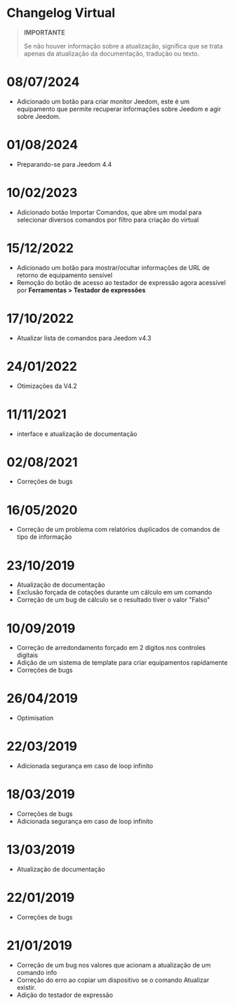 # Changelog Virtual

>**IMPORTANTE**
>
>Se não houver informação sobre a atualização, significa que se trata apenas da atualização da documentação, tradução ou texto.

# 08/07/2024

- Adicionado um botão para criar monitor Jeedom, este é um equipamento que permite recuperar informações sobre Jeedom e agir sobre Jeedom.

# 01/08/2024

- Preparando-se para Jeedom 4.4

# 10/02/2023

- Adicionado botão Importar Comandos, que abre um modal para selecionar diversos comandos por filtro para criação do virtual

# 15/12/2022

- Adicionado um botão para mostrar/ocultar informações de URL de retorno de equipamento sensível
- Remoção do botão de acesso ao testador de expressão agora acessível por **Ferramentas > Testador de expressões**

# 17/10/2022

- Atualizar lista de comandos para Jeedom v4.3

# 24/01/2022

- Otimizações da V4.2

# 11/11/2021

- interface e atualização de documentação

# 02/08/2021

- Correções de bugs

# 16/05/2020

- Correção de um problema com relatórios duplicados de comandos de tipo de informação

# 23/10/2019

- Atualização de documentação
- Exclusão forçada de cotações durante um cálculo em um comando
- Correção de um bug de cálculo se o resultado tiver o valor "Falso"

# 10/09/2019

- Correção de arredondamento forçado em 2 dígitos nos controles digitais
- Adição de um sistema de template para criar equipamentos rapidamente
- Correções de bugs

# 26/04/2019

- Optimisation

# 22/03/2019

- Adicionada segurança em caso de loop infinito

# 18/03/2019

- Correções de bugs
- Adicionada segurança em caso de loop infinito

# 13/03/2019

- Atualização de documentação

# 22/01/2019

- Correções de bugs

# 21/01/2019

- Correção de um bug nos valores que acionam a atualização de um comando info
- Correção do erro ao copiar um dispositivo se o comando Atualizar existir.
- Adição do testador de expressão
